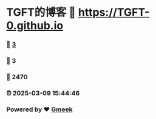 # TGFT的博客 :link: https://TGFT-0.github.io 
### :page_facing_up: [3](https://TGFT-0.github.io/tag.html) 
### :speech_balloon: 3 
### :hibiscus: 2470 
### :alarm_clock: 2025-03-09 15:44:46 
### Powered by :heart: [Gmeek](https://github.com/Meekdai/Gmeek)
